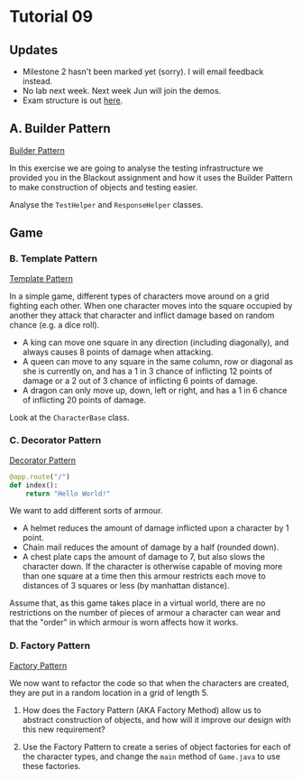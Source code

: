 # Tutorial 09

## Updates

- Milestone 2 hasn't been marked yet (sorry). I will email feedback instead.
- No lab next week. Next week Jun will join the demos.
- Exam structure is out [here](https://www.cse.unsw.edu.au/~cs2511/21T2/SampleExam/SampleExam.html).


## A. Builder Pattern 

[Builder Pattern](https://refactoring.guru/design-patterns/builder)

In this exercise we are going to analyse the testing infrastructure we provided you in the Blackout assignment and how it uses the Builder Pattern to make construction of objects and testing easier.

Analyse the `TestHelper` and `ResponseHelper` classes.


## Game

### B. Template Pattern

[Template Pattern](https://refactoring.guru/design-patterns/template-method)

In a simple game, different types of characters move around on a grid fighting each other. When one character moves into the square occupied by another they attack that character and inflict damage based on random chance (e.g. a dice roll).

* A king can move one square in any direction (including diagonally), and always causes 8 points of damage when attacking.
* A queen can move to any square in the same column, row or diagonal as she is currently on, and has a 1 in 3 chance of inflicting 12 points of damage or a 2 out of 3 chance of inflicting 6 points of damage.
* A dragon can only move up, down, left or right, and has a 1 in 6 chance of inflicting 20 points of damage.

Look at the `CharacterBase` class.


### C. Decorator Pattern

[Decorator Pattern](https://refactoring.guru/design-patterns/decorator)

```python
@app.route("/")
def index():
    return "Hello World!"
```

We want to add different sorts of armour.

* A helmet reduces the amount of damage inflicted upon a character by 1 point.
* Chain mail reduces the amount of damage by a half (rounded down).
* A chest plate caps the amount of damage to 7, but also slows the character down. If the character is otherwise capable of moving more than one square at a time then this armour restricts each move to distances of 3 squares or less (by manhattan distance).

Assume that, as this game takes place in a virtual world, there are no restrictions on the number of pieces of armour a character can wear and that the "order" in which armour is worn affects how it works.


### D. Factory Pattern

[Factory Pattern](https://refactoring.guru/design-patterns/factory-method)

We now want to refactor the code so that when the characters are created, they are put in a random location in a grid of length 5. 

1. How does the Factory Pattern (AKA Factory Method) allow us to abstract construction of objects, and how will it improve our design with this new requirement?

2. Use the Factory Pattern to create a series of object factories for each of the character types, and change the `main` method of `Game.java` to use these factories.
